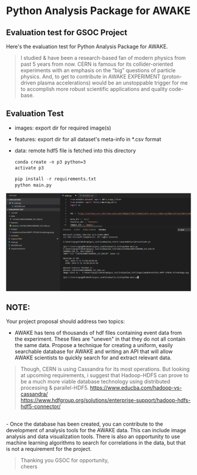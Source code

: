 # Python Analysis Package for AWAKE
## Evaluation test for GSOC Project

Here's the evaluation test for Python Analysis Package for AWAKE. 
> I studied & have been a research-based fan of modern physics from past 5 years from now. CERN is famous for its collider-oriented experiments with an emphasis on the “big” questions of particle physics. And, to get to contribute in AWAKE EXPERIMENT (proton-driven plasma accelerations) would be an unstoppable trigger for me to accomplish more robust scientific applications and quality code-base.


## Evaluation Test 

- images: export dir for required image(s)
- features: export dir for all dataset's meta-info in *.csv format
- data: remote hdf5 file is fetched into this directory


    ```
    conda create -n p3 python=3
    activate p3
    ```

    ```python
    pip install -r requirements.txt
    python main.py
    ```


![Execution Test](Capture.PNG)


## NOTE: 

Your project proposal should address two topics:

- AWAKE has tens of thousands of hdf files containing event data from the experiment. These files are "uneven" in that they do not all contain the same data. Propose a technique for creating a uniform, easily searchable database for AWAKE and writing an API that will allow AWAKE scientists to quickly search for and extract relevant data.

> Though, CERN is using Cassandra for its most operations. But looking at upcoming requirements, i suggest that Hadoop-HDFS can prove to be a much more viable database technology using distributed processing & parallel-HDF5.
> https://www.educba.com/hadoop-vs-cassandra/ \
> https://www.hdfgroup.org/solutions/enterprise-support/hadoop-hdfs-hdf5-connector/<br/>
<br/>
- Once the database has been created, you can contribute to the development of analysis tools for the AWAKE data. This can include image analysis and data visualization tools. There is also an opportunity to use machine learning algorithms to search for correlations in the data, but that is not a requirement for the project.

> Thanking you GSOC for opportunity,\
cheers

